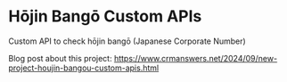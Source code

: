 # Hōjin Bangō Custom APIs
Custom API to check hōjin bangō (Japanese Corporate Number)

Blog post about this project:
https://www.crmanswers.net/2024/09/new-project-houjin-bangou-custom-apis.html
